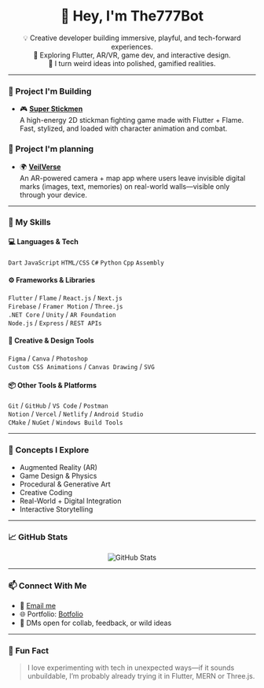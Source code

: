<h1 align="center">👋 Hey, I'm The777Bot</h1>

<p align="center">
  💡 Creative developer building immersive, playful, and tech-forward experiences.<br>
  🚀 Exploring Flutter, AR/VR, game dev, and interactive design.<br>
  🎨 I turn weird ideas into polished, gamified realities.
</p>

---

### 🚧 Project I'm Building

- 🎮 [**Super Stickmen**](https://github.com/The777Bot/Super_Stickmen)  
  A high-energy 2D stickman fighting game made with Flutter + Flame. Fast, stylized, and loaded with character animation and combat.

### 🚧 Project I'm planning

- 🌍 [**VeilVerse**](https://github.com/The777Bot/VeilVerse)  
  An AR-powered camera + map app where users leave invisible digital marks (images, text, memories) on real-world walls—visible only through your device.

---

### 🧠 My Skills

#### 💻 Languages & Tech
`Dart` `JavaScript` `HTML/CSS` `C#` `Python` `Cpp` `Assembly`

#### ⚙️ Frameworks & Libraries
`Flutter` / `Flame` / `React.js` / `Next.js`  
`Firebase` / `Framer Motion` / `Three.js`  
`.NET Core` / `Unity` / `AR Foundation`  
`Node.js` / `Express` / `REST APIs`

#### 🎨 Creative & Design Tools
`Figma` / `Canva` / `Photoshop`  
`Custom CSS Animations` / `Canvas Drawing` / `SVG`

#### 📦 Other Tools & Platforms
`Git` / `GitHub` / `VS Code` / `Postman`  
`Notion` / `Vercel` / `Netlify` / `Android Studio`  
`CMake` / `NuGet` / `Windows Build Tools`

---

### 💬 Concepts I Explore
- Augmented Reality (AR)
- Game Design & Physics
- Procedural & Generative Art
- Creative Coding
- Real-World + Digital Integration
- Interactive Storytelling

---

### 📈 GitHub Stats

<p align="center">
  <img src="https://github-readme-stats.vercel.app/api?username=The777Bot&show_icons=true&theme=tokyonight" alt="GitHub Stats"/>
</p>

---

### 📫 Connect With Me

- 📧 [Email me](mailto:ubadahme@example.com)
- 🌐 Portfolio: [Botfolio](https://botfolio-nu.vercel.app/)
- 💬 DMs open for collab, feedback, or wild ideas

---

### 🧪 Fun Fact

> I love experimenting with tech in unexpected ways—if it sounds unbuildable, I’m probably already trying it in Flutter, MERN or Three.js.

